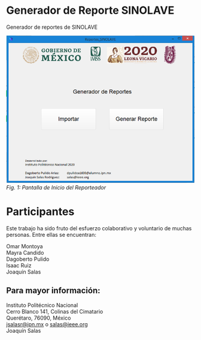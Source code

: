 # Generador de Reporte SINOLAVE
Generador de reportes de SINOLAVE


!["1"](portada.png)
*Fig. 1: Pantalla de Inicio del Reporteador*



# Participantes
Este trabajo ha sido fruto del esfuerzo colaborativo y voluntario de muchas personas. Entre ellas se encuentran:


Omar Montoya<br/>
Mayra Candido<br/>
Dagoberto Pulido<br/>
Isaac Ruiz <br/>
Joaquín Salas<br/>





## Para mayor información: 

Instituto Politécnico Nacional<br/>
Cerro Blanco 141, Colinas del Cimatario<br/> 
Querétaro, 76090, México<br/>
jsalasr@ipn.mx o salas@ieee.org<br/>
Joaquín Salas
